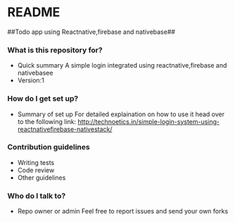 # README #

##Todo app using Reactnative,firebase and nativebase##
### What is this repository for? ###

* Quick summary
A simple login integrated using reactnative,firebase and nativebasee
* Version:1

### How do I get set up? ###

* Summary of set up
For detailed explaination on how to use it head over to the following link:
http://technoetics.in/simple-login-system-using-reactnativefirebase-nativestack/

### Contribution guidelines ###

* Writing tests
* Code review
* Other guidelines

### Who do I talk to? ###

* Repo owner or admin
Feel free to report issues and send your own forks

